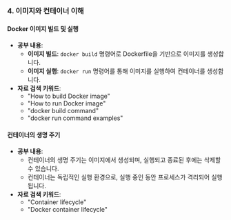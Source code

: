 ### 4. **이미지와 컨테이너 이해**

#### **Docker 이미지 빌드 및 실행**

- **공부 내용**:
    - **이미지 빌드**: `docker build` 명령어로 Dockerfile을 기반으로 이미지를 생성합니다.
    - **이미지 실행**: `docker run` 명령어를 통해 이미지를 실행하여 컨테이너를 생성합니다.
- **자료 검색 키워드**:
    - "How to build Docker image"
    - "How to run Docker image"
    - "docker build command"
    - "docker run command examples"

#### **컨테이너의 생명 주기**

- **공부 내용**:
    - 컨테이너의 생명 주기는 이미지에서 생성되며, 실행되고 종료된 후에는 삭제할 수 있습니다.
    - 컨테이너는 독립적인 실행 환경으로, 실행 중인 동안 프로세스가 격리되어 실행됩니다.
- **자료 검색 키워드**:
    - "Container lifecycle"
    - "Docker container lifecycle"